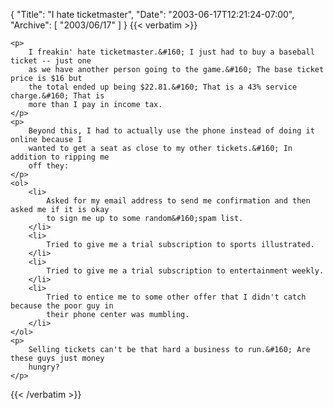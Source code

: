{
  "Title": "I hate ticketmaster",
  "Date": "2003-06-17T12:21:24-07:00",
  "Archive": [
    "2003/06/17"
  ]
}
{{< verbatim >}}

    <p>
        I freakin' hate ticketmaster.&#160; I just had to buy a baseball ticket -- just one
        as we have another person going to the game.&#160; The base ticket price is $16 but
        the total ended up being $22.81.&#160; That is a 43% service charge.&#160; That is
        more than I pay in income tax. 
    </p>
    <p>
        Beyond this, I had to actually use the phone instead of doing it online because I
        wanted to get a seat as close to my other tickets.&#160; In addition to ripping me
        off they: 
    </p>
    <ol>
        <li>
            Asked for my email address to send me confirmation and then asked me if it is okay
            to sign me up to some random&#160;spam list. 
        </li>
        <li>
            Tried to give me a trial subscription to sports illustrated. 
        </li>
        <li>
            Tried to give me a trial subscription to entertainment weekly. 
        </li>
        <li>
            Tried to entice me to some other offer that I didn't catch because the poor guy in
            their phone center was mumbling. 
        </li>
    </ol>
    <p>
        Selling tickets can't be that hard a business to run.&#160; Are these guys just money
        hungry? 
    </p>

{{< /verbatim >}}

